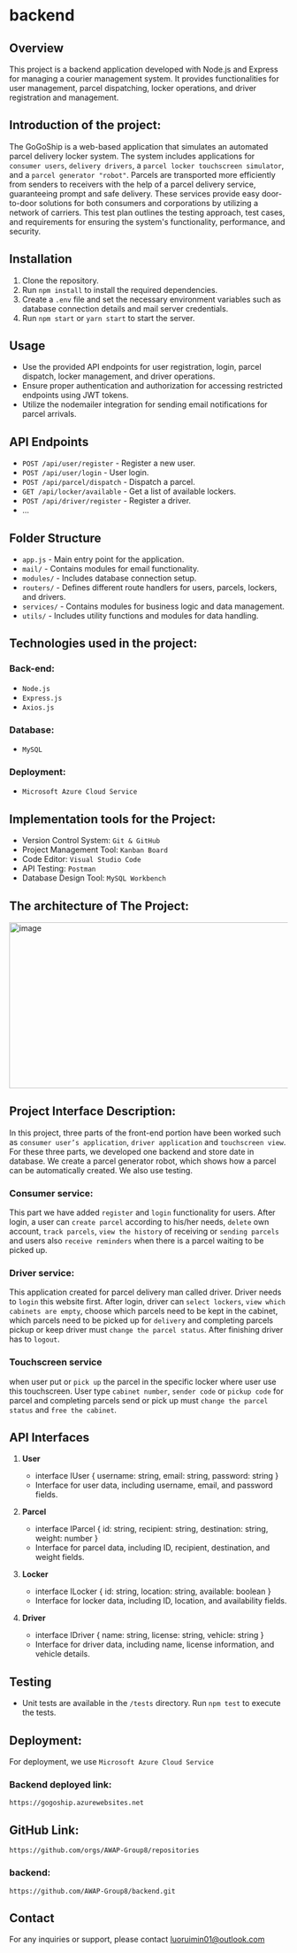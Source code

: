 # backend

## Overview
This project is a backend application developed with Node.js and Express for managing a courier management system. It provides functionalities for user management, parcel dispatching, locker operations, and driver registration and management.

## Introduction of the project: 
The GoGoShip is a web-based application that simulates an automated parcel delivery locker system. The system includes applications for `consumer users`, `delivery drivers`, a `parcel locker touchscreen simulator`, and a `parcel generator "robot"`. Parcels are transported more efficiently from senders to receivers with the help of a parcel delivery service, guaranteeing prompt and safe delivery. These services provide easy door-to-door solutions for both consumers and corporations by utilizing a network of carriers. This test plan outlines the testing approach, test cases, and requirements for ensuring the system's functionality, performance, and security.  

## Installation
1. Clone the repository.
2. Run `npm install` to install the required dependencies.
3. Create a `.env` file and set the necessary environment variables such as database connection details and mail server credentials.
4. Run `npm start` or `yarn start` to start the server.

## Usage
- Use the provided API endpoints for user registration, login, parcel dispatch, locker management, and driver operations.
- Ensure proper authentication and authorization for accessing restricted endpoints using JWT tokens.
- Utilize the nodemailer integration for sending email notifications for parcel arrivals.

## API Endpoints
- `POST /api/user/register` - Register a new user.
- `POST /api/user/login` - User login.
- `POST /api/parcel/dispatch` - Dispatch a parcel.
- `GET /api/locker/available` - Get a list of available lockers.
- `POST /api/driver/register` - Register a driver.
- ...

## Folder Structure
- `app.js` - Main entry point for the application.
- `mail/` - Contains modules for email functionality.
- `modules/` - Includes database connection setup.
- `routers/` - Defines different route handlers for users, parcels, lockers, and drivers.
- `services/` - Contains modules for business logic and data management.
- `utils/` - Includes utility functions and modules for data handling.

## Technologies used in the project:
### Back-end:
   - `Node.js`
   - `Express.js`
   - `Axios.js`
### Database:
   - `MySQL`
### Deployment:
   - `Microsoft Azure Cloud Service`

## Implementation tools for the Project:
- Version Control System: `Git & GitHub`
- Project Management Tool: `Kanban Board`
- Code Editor: `Visual Studio Code`
- API Testing: `Postman`
- Database Design Tool: `MySQL Workbench`

## The architecture of The Project:
<img width="600" height="300" alt="image" src="https://github.com/AWAP-Group8/consumer-application-frontend/assets/143256533/3af80d1f-4ab2-4c0c-927a-69cbcc33fea9">

## Project Interface Description:
In this project, three parts of the front-end portion have been worked such as `consumer user’s application`, `driver application` and `touchscreen view`. For these three parts, we developed one backend and store date in database. We create a parcel generator robot, which shows how a parcel can be automatically created. We also use testing. 

  ### Consumer service:
  This part we have added `register` and `login` functionality for users. After login, a user can `create parcel` according to his/her needs, `delete` own account, `track parcels`, `view the history` of receiving or `sending parcels` and users also `receive reminders` when there is a parcel waiting to be picked up. 
  
  ### Driver service:
  This application created for parcel delivery man called driver. Driver needs to `login` this website first. After login, driver can `select lockers`, `view which cabinets are empty`, choose which parcels need to be kept in the cabinet, which parcels need to be picked up for `delivery` and completing parcels pickup or keep driver must `change the parcel status`. After finishing driver has to `logout`.

  ### Touchscreen service
  when user put or `pick up` the parcel in the specific locker where user use this touchscreen. User type `cabinet number`, `sender code` or `pickup code` for parcel and completing parcels send or pick up must `change the parcel status` and `free the cabinet`.

  ## API Interfaces
1. **User**
    - interface IUser { username: string, email: string, password: string }
    - Interface for user data, including username, email, and password fields.

2. **Parcel**
    - interface IParcel { id: string, recipient: string, destination: string, weight: number }
    - Interface for parcel data, including ID, recipient, destination, and weight fields.

3. **Locker**
    - interface ILocker { id: string, location: string, available: boolean }
    - Interface for locker data, including ID, location, and availability fields.

4. **Driver**
    - interface IDriver { name: string, license: string, vehicle: string }
    - Interface for driver data, including name, license information, and vehicle details.

## Testing
- Unit tests are available in the `/tests` directory. Run `npm test` to execute the tests.

## Deployment:
For deployment, we use `Microsoft Azure Cloud Service`
  ### Backend deployed link: 
    https://gogoship.azurewebsites.net

## GitHub Link: 
    https://github.com/orgs/AWAP-Group8/repositories
  ### backend: 
    https://github.com/AWAP-Group8/backend.git

## Contact
For any inquiries or support, please contact luoruimin01@outlook.com
